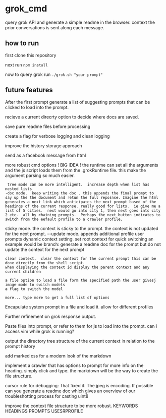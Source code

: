 # grok_cmd
query grok API and generate a simple readme in the browser. context the prior conversations is sent along each message.


## how to run
first clone this repository 

next run ```npm install```

now to query grok run ```./grok.sh "your prompt" ```



## future features
  After the first prompt generate a list of suggesting prompts that can be clicked to load into the prompt.

  recieve a current direcrty option to decide where docs are saved.

  save pure readme files before processing

  create a flag for verbose logging and clean logging

  improve the history storage approach

  send as a facebook message from html

 
  more robust cmd options
  ! BIG IDEA ! the runtime can set all the arguments and the js script loads them from the .grokRuntime file. this make the argument parsing so much easier.

     tree mode can be more intelligent.  increase depth when list has nested lists
    -doc mode.  keep writing the doc . this appends the final prompt to say up the the document and retun the full reposnse. Imagine the html generates a next link which anticipates the next prompt based of the headings of the current response. really good for lists.  ie give me a list of 5 cities.  next would go into city 1, then next goes into city 2 etc.  all by chaining prompts.  Perhaps the next button indicates to switch from the eefault profile to a crawler profile.
   
  sticky mode.  the context is sticky to the prompt.  the context is not updated for the next prompt.
    --update mode.  appends additional profile user prompts
    dynamic context setting.
     set root context for quick switching
     an example would be branch: generate a readme doc for the prompt but do not update the context for the next prompt

    clear context.  clear the context for the current prompt this can be done directly from the shell script.
    when displaying the context id display the parent context and any current children

    a file option to load a file form the specified path the user givesj
    image mode to switch models
    a flag to switch the model

    more... type more to get a full list of options

  Encapulate system prompt in a file and load it.
     allow for different profiles

  Further refinement on grok response output.

  Paste files into prompt, or refer to them for js to load into the prompt. can i access vim while grok is running?

  output the directory tree structure of the current context in relation to the prompt history

  add marked css for a modern look of the markdown

  implement a crawler that has options to prompt for more info on the heading. simply click and type. the markdown will be the way to create the file structure.

  cursor rule for debugging: That fixed it.  The jpeg is encoding. If possible can you generate a readme doc which gives an overview of our troubleshotting process for casting uint8

  improve the context file structure to be more robust. KEYWORDS HEADINGS PROMPTS USESRPROFILE 

